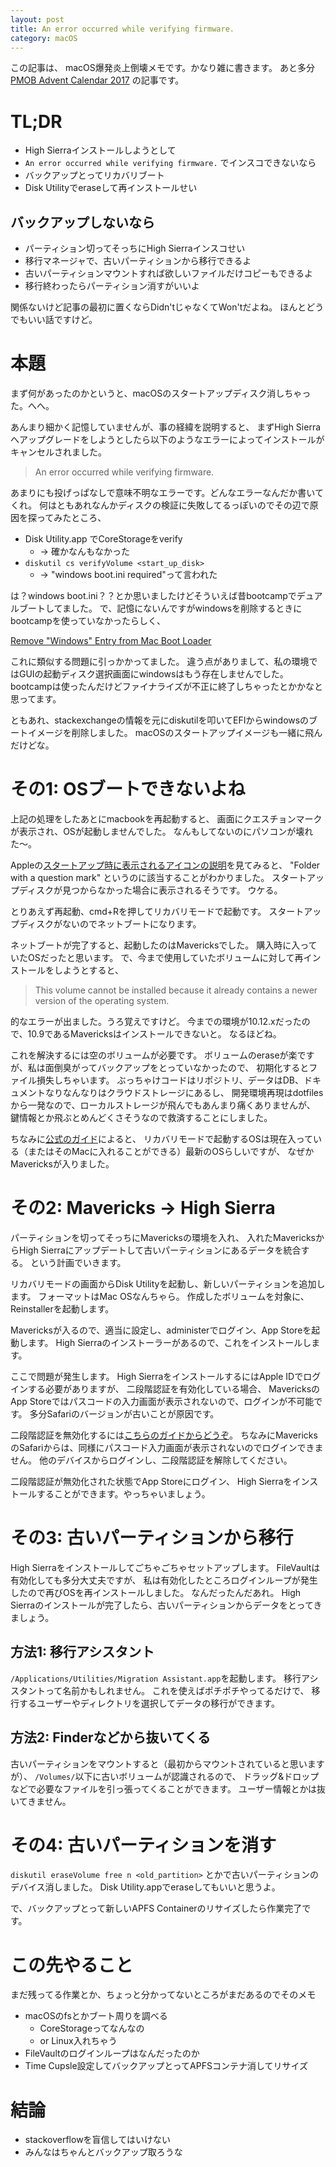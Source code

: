 ```yaml
---
layout: post
title: An error occurred while verifying firmware.
category: macOS
---
```

この記事は、 macOS爆発炎上倒壊メモです。かなり雑に書きます。
あと多分[PMOB Advent Calendar 2017][advcal] の記事です。

# TL;DR
- High Sierraインストールしようとして
- `An error occurred while verifying firmware.` でインスコできないなら
- バックアップとってリカバリブート
- Disk Utilityでeraseして再インストールせい

## バックアップしないなら
- パーティション切ってそっちにHigh Sierraインスコせい
- 移行マネージャで、古いパーティションから移行できるよ
- 古いパーティションマウントすれば欲しいファイルだけコピーもできるよ
- 移行終わったらパーティション消すがいいよ

関係ないけど記事の最初に置くならDidn'tじゃなくてWon'tだよね。
ほんとどうでもいい話ですけど。


# 本題
まず何があったのかというと、macOSのスタートアップディスク消しちゃった。へへ。

あんまり細かく記憶していませんが、事の経緯を説明すると、
まずHigh Sierraへアップグレードをしようとしたら以下のようなエラーによってインストールがキャンセルされました。

> An error occurred while verifying firmware.

あまりにも投げっぱなしで意味不明なエラーです。どんなエラーなんだか書いてくれ。
何はともあれなんかディスクの検証に失敗してるっぽいのでその辺で原因を探ってみたところ、

- Disk Utility.app でCoreStorageをverify
    - -> 確かなんもなかった
- `diskutil cs verifyVolume <start_up_disk>`
    - -> "windows boot.ini required"って言われた

は？windows boot.ini？？とか思いましたけどそういえば昔bootcampでデュアルブートしてました。
で、記憶にないんですがwindowsを削除するときにbootcampを使っていなかったらしく、

[Remove "Windows" Entry from Mac Boot Loader][remains-efi]

これに類似する問題に引っかかってました。
違う点がありまして、私の環境ではGUIの起動ディスク選択画面にwindowsはもう存在しませんでした。
bootcampは使ったんだけどファイナライズが不正に終了しちゃったとかかなと思ってます。

ともあれ、stackexchangeの情報を元にdiskutilを叩いてEFIからwindowsのブートイメージを削除しました。
macOSのスタートアップイメージも一緒に飛んだけどな。


# その1: OSブートできないよね
上記の処理をしたあとにmacbookを再起動すると、
画面にクエスチョンマークが表示され、OSが起動しませんでした。
なんもしてないのにパソコンが壊れた〜。

Appleの[スタートアップ時に表示されるアイコンの説明][startup]を見てみると、
"Folder with a question mark" というのに該当することがわかりました。
スタートアップディスクが見つからなかった場合に表示されるそうです。
ウケる。

とりあえず再起動、cmd+Rを押してリカバリモードで起動です。
スタートアップディスクがないのでネットブートになります。

ネットブートが完了すると、起動したのはMavericksでした。
購入時に入っていたOSだったと思います。
で、今まで使用していたボリュームに対して再インストールをしようとすると、

> This volume cannot be installed because it already contains a newer version of
> the operating system.

的なエラーが出ました。うろ覚えですけど。
今までの環境が10.12.xだったので、10.9であるMavericksはインストールできないと。
なるほどね。

これを解決するには空のボリュームが必要です。
ボリュームのeraseが楽ですが、私は面倒臭がってバックアップをとっていなかったので、
初期化するとファイル損失しちゃいます。
ぶっちゃけコードはリポジトリ、データはDB、ドキュメントなりなんなりはクラウドストレージにあるし、
開発環境再現はdotfilesから一発なので、ローカルストレージが飛んでもあんまり痛くありませんが、
鍵情報とか飛ぶとめんどくさそうなので救済することにしました。

ちなみに[公式のガイド][reinstall]によると、
リカバリモードで起動するOSは現在入っている（またはそのMacに入れることができる）最新のOSらしいですが、
なぜかMavericksが入りました。


# その2: Mavericks -> High Sierra
パーティションを切ってそっちにMavericksの環境を入れ、
入れたMavericksからHigh Sierraにアップデートして古いパーティションにあるデータを統合する。
という計画でいきます。

リカバリモードの画面からDisk Utilityを起動し、新しいパーティションを追加します。
フォーマットはMac OSなんちゃら。
作成したボリュームを対象に、Reinstallerを起動します。

Mavericksが入るので、適当に設定し、administerでログイン、App Storeを起動します。
High Sierraのインストーラーがあるので、これをインストールします。

ここで問題が発生します。
High SierraをインストールするにはApple IDでログインする必要がありますが、
二段階認証を有効化している場合、
MavericksのApp Storeではパスコードの入力画面が表示されないので、ログインが不可能です。
多分Safariのバージョンが古いことが原因です。

二段階認証を無効化するには[こちらのガイドからどうぞ][2factor]。
ちなみにMavericksのSafariからは、同様にパスコード入力画面が表示されないのでログインできません。
他のデバイスからログインし、二段階認証を解除してください。

二段階認証が無効化された状態でApp Storeにログイン、
High Sierraをインストールすることができます。やっちゃいましょう。


# その3: 古いパーティションから移行
High Sierraをインストールしてごちゃごちゃセットアップします。
FileVaultは有効化しても多分大丈夫ですが、
私は有効化したところログインループが発生したので再びOSを再インストールしました。
なんだったんだあれ。
High Sierraのインストールが完了したら、古いパーティションからデータをとってきましょう。

## 方法1: 移行アシスタント
`/Applications/Utilities/Migration Assistant.app`を起動します。
移行アシスタントって名前かもしれません。
これを使えばポチポチやってるだけで、
移行するユーザーやディレクトリを選択してデータの移行ができます。

## 方法2: Finderなどから抜いてくる
古いパーティションをマウントすると（最初からマウントされていると思いますが）、
`/Volumes/`以下に古いボリュームが認識されるので、
ドラッグ&ドロップなどで必要なファイルを引っ張ってくることができます。
ユーザー情報とかは抜いてきません。


# その4: 古いパーティションを消す
`diskutil eraseVolume free n <old_partition>`
とかで古いパーティションのデバイス消しました。
Disk Utility.appでeraseしてもいいと思うよ。

で、バックアップとって新しいAPFS Containerのリサイズしたら作業完了です。


# この先やること
まだ残ってる作業とか、ちょっと分かってないところがまだあるのでそのメモ

- macOSのfsとかブート周りを調べる
    - CoreStorageってなんなの
    - or Linux入れちゃう
- FileVaultのログインループはなんだったのか
- Time Cupsle設定してバックアップとってAPFSコンテナ消してリサイズ

# 結論
- stackoverflowを盲信してはいけない
- みんなはちゃんとバックアップ取ろうな

[advcal]: https://adventar.org/calendars/2493
[startup]: https://support.apple.com/en-us/HT204156
[remains-efi]: https://apple.stackexchange.com/questions/122192/remove-windows-entry-from-mac-boot-loader
[reinstall]: https://support.apple.com/en-us/HT204904
[2factor]: https://support.apple.com/en-us/HT204915
